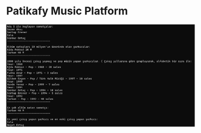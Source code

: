 # Patikafy Music Platform
![Linq-Music](https://github.com/ugurarican/Patikafy-Music-Platform/blob/master/linq-music.png)
